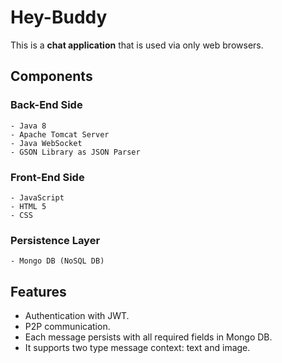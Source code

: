 # Hey-Buddy 
This is a **chat application** that is used via only web browsers.

## Components
### Back-End Side
    - Java 8
    - Apache Tomcat Server
    - Java WebSocket
    - GSON Library as JSON Parser
### Front-End Side
    - JavaScript
    - HTML 5
    - CSS
### Persistence Layer
    - Mongo DB (NoSQL DB)

## Features
- Authentication with JWT.
- P2P communication.
- Each message persists with all required fields in Mongo DB.
- It supports two type message context: text and image.
